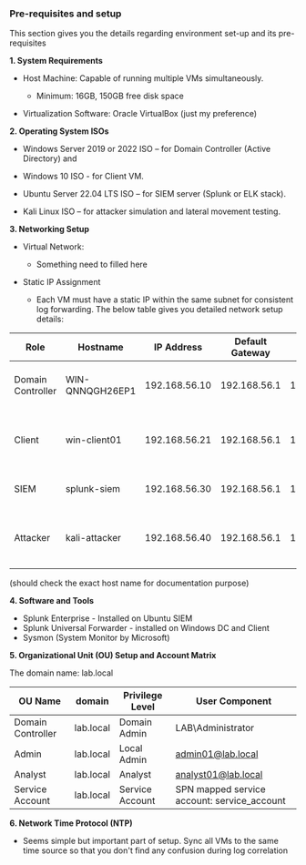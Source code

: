 ### Pre-requisites and setup

This section gives you the details regarding environment set-up and its pre-requisites

**1. System Requirements**
- Host Machine: Capable of running multiple VMs simultaneously.
    - Minimum: 16GB, 150GB free disk space

- Virtualization Software: Oracle VirtualBox (just my preference)


**2. Operating System ISOs**
- Windows Server 2019 or 2022 ISO – for Domain Controller (Active Directory) and 

- Windows 10 ISO - for Client VM.

- Ubuntu Server 22.04 LTS ISO – for SIEM server (Splunk or ELK stack).

- Kali Linux ISO – for attacker simulation and lateral movement testing.


**3. Networking Setup**
- Virtual Network:
    - Something need to filled here

- Static IP Assignment
    - Each VM must have a static IP within the same subnet for consistent log forwarding. The below table gives you detailed network setup details:

| Role | Hostname | IP Address | Default Gateway | DNS | OS Version | Description |
|------|-----------|-------------|--------------|-------------|------------|-------|
| Domain Controller | WIN-QNNQGH26EP1 | 192.168.56.10 | 192.168.56.1 | 192.168.56.10 | Windows Server 2019 | AD DS, KDC, main event source |
| Client | win-client01 | 192.168.56.21 | 192.168.56.1 |  192.168.56.10 | Windows 10 Pro | Domain-joined workstation, victim machine |
| SIEM | splunk-siem | 192.168.56.30 | 192.168.56.1 |  192.168.56.10 | Ubuntu 22.04 | Splunk Enterprise, SIEM |
| Attacker | kali-attacker | 192.168.56.40 | 192.168.56.1 |  192.168.56.10 | Kali Linux 2024 | Offensive simulation tools (Rubeus, PowerView) |

(should check the exact host name for documentation purpose)

**4. Software and Tools**
- Splunk Enterprise - Installed on Ubuntu SIEM
- Splunk Universal Forwarder - installed on Windows DC and Client
- Sysmon (System Monitor by Microsoft)

**5. Organizational Unit (OU) Setup and Account Matrix**

The domain name: lab.local

| OU Name | domain | Privilege Level | User Component |
|-----------|------|-----------------|--------------|
| Domain Controller | lab.local | Domain Admin | LAB\Administrator |
| Admin | lab.local | Local Admin | admin01@lab.local |
| Analyst | lab.local | Analyst| analyst01@lab.local |
| Service Account | lab.local | Service Account | SPN mapped service account: service_account |

**6. Network Time Protocol (NTP)**

- Seems simple but important part of setup. Sync all VMs to the same time source so that you don't find any confusion during log correlation
